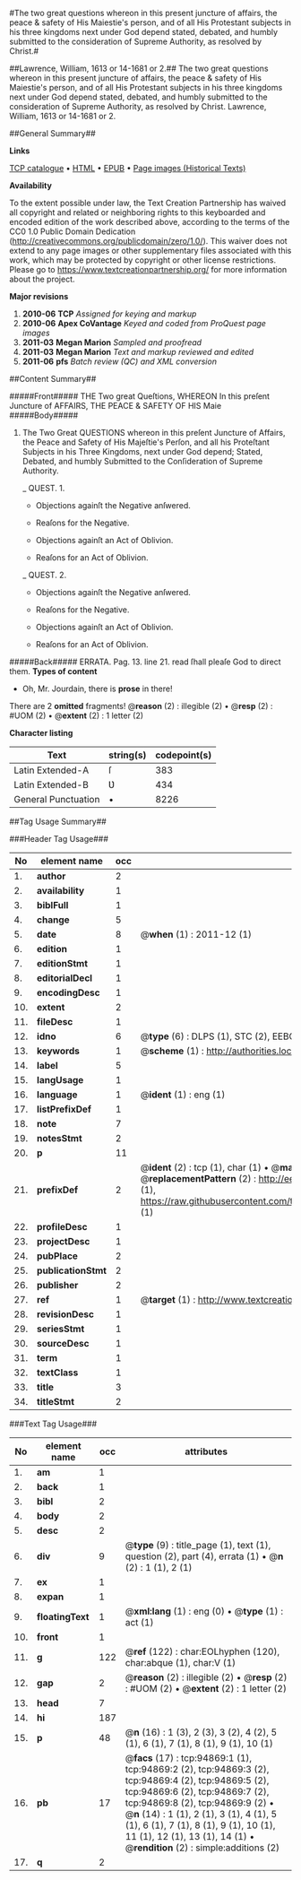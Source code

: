 #The two great questions whereon in this present juncture of affairs, the peace & safety of His Maiestie's person, and of all His Protestant subjects in his three kingdoms next under God depend stated, debated, and humbly submitted to the consideration of Supreme Authority, as resolved by Christ.#

##Lawrence, William, 1613 or 14-1681 or 2.##
The two great questions whereon in this present juncture of affairs, the peace & safety of His Maiestie's person, and of all His Protestant subjects in his three kingdoms next under God depend stated, debated, and humbly submitted to the consideration of Supreme Authority, as resolved by Christ.
Lawrence, William, 1613 or 14-1681 or 2.

##General Summary##

**Links**

[TCP catalogue](http://www.ota.ox.ac.uk/tcp/)  • 
[HTML](http://tei.it.ox.ac.uk/tcp/Texts-HTML/free/A70/A70545.html)  • 
[EPUB](http://tei.it.ox.ac.uk/tcp/Texts-EPUB/free/A70/A70545.epub) • 
[Page images (Historical Texts)](https://historicaltexts.jisc.ac.uk/eebo-12877218e)

**Availability**

To the extent possible under law, the Text Creation Partnership has waived all copyright and related or neighboring rights to this keyboarded and encoded edition of the work described above, according to the terms of the CC0 1.0 Public Domain Dedication (http://creativecommons.org/publicdomain/zero/1.0/). This waiver does not extend to any page images or other supplementary files associated with this work, which may be protected by copyright or other license restrictions. Please go to https://www.textcreationpartnership.org/ for more information about the project.

**Major revisions**

1. __2010-06__ __TCP__ *Assigned for keying and markup*
1. __2010-06__ __Apex CoVantage__ *Keyed and coded from ProQuest page images*
1. __2011-03__ __Megan Marion__ *Sampled and proofread*
1. __2011-03__ __Megan Marion__ *Text and markup reviewed and edited*
1. __2011-06__ __pfs__ *Batch review (QC) and XML conversion*

##Content Summary##

#####Front#####
THE Two great Queſtions, WHEREON In this preſent Juncture of AFFAIRS, THE PEACE & SAFETY OF HIS Maie
#####Body#####

1. The Two Great QUESTIONS whereon in this preſent Juncture of Affairs, the Peace and Safety of His Majeſtie's Perſon, and all his Proteſtant Subjects in his Three Kingdoms, next under God depend; Stated, Debated, and humbly Submitted to the Conſideration of Supreme Authority.

    _ QUEST. 1.

      * Objections againſt the Negative anſwered.

      * Reaſons for the Negative.

      * Objections againſt an Act of Oblivion.

      * Reaſons for an Act of Oblivion.

    _ QUEST. 2.

      * Objections againſt the Negative anſwered.

      * Reaſons for the Negative.

      * Objections againſt an Act of Oblivion.

      * Reaſons for an Act of Oblivion.

#####Back#####
ERRATA. Pag. 13. line 21. read ſhall pleaſe God to direct them.
**Types of content**

  * Oh, Mr. Jourdain, there is **prose** in there!

There are 2 **omitted** fragments! 
 @__reason__ (2) : illegible (2)  •  @__resp__ (2) : #UOM (2)  •  @__extent__ (2) : 1 letter (2)

**Character listing**


|Text|string(s)|codepoint(s)|
|---|---|---|
|Latin Extended-A|ſ|383|
|Latin Extended-B|Ʋ|434|
|General Punctuation|•|8226|

##Tag Usage Summary##

###Header Tag Usage###

|No|element name|occ|attributes|
|---|---|---|---|
|1.|__author__|2||
|2.|__availability__|1||
|3.|__biblFull__|1||
|4.|__change__|5||
|5.|__date__|8| @__when__ (1) : 2011-12 (1)|
|6.|__edition__|1||
|7.|__editionStmt__|1||
|8.|__editorialDecl__|1||
|9.|__encodingDesc__|1||
|10.|__extent__|2||
|11.|__fileDesc__|1||
|12.|__idno__|6| @__type__ (6) : DLPS (1), STC (2), EEBO-CITATION (1), OCLC (1), VID (1)|
|13.|__keywords__|1| @__scheme__ (1) : http://authorities.loc.gov/ (1)|
|14.|__label__|5||
|15.|__langUsage__|1||
|16.|__language__|1| @__ident__ (1) : eng (1)|
|17.|__listPrefixDef__|1||
|18.|__note__|7||
|19.|__notesStmt__|2||
|20.|__p__|11||
|21.|__prefixDef__|2| @__ident__ (2) : tcp (1), char (1)  •  @__matchPattern__ (2) : ([0-9\-]+):([0-9IVX]+) (1), (.+) (1)  •  @__replacementPattern__ (2) : http://eebo.chadwyck.com/downloadtiff?vid=$1&page=$2 (1), https://raw.githubusercontent.com/textcreationpartnership/Texts/master/tcpchars.xml#$1 (1)|
|22.|__profileDesc__|1||
|23.|__projectDesc__|1||
|24.|__pubPlace__|2||
|25.|__publicationStmt__|2||
|26.|__publisher__|2||
|27.|__ref__|1| @__target__ (1) : http://www.textcreationpartnership.org/docs/. (1)|
|28.|__revisionDesc__|1||
|29.|__seriesStmt__|1||
|30.|__sourceDesc__|1||
|31.|__term__|1||
|32.|__textClass__|1||
|33.|__title__|3||
|34.|__titleStmt__|2||


###Text Tag Usage###

|No|element name|occ|attributes|
|---|---|---|---|
|1.|__am__|1||
|2.|__back__|1||
|3.|__bibl__|2||
|4.|__body__|2||
|5.|__desc__|2||
|6.|__div__|9| @__type__ (9) : title_page (1), text (1), question (2), part (4), errata (1)  •  @__n__ (2) : 1 (1), 2 (1)|
|7.|__ex__|1||
|8.|__expan__|1||
|9.|__floatingText__|1| @__xml:lang__ (1) : eng (0)  •  @__type__ (1) : act (1)|
|10.|__front__|1||
|11.|__g__|122| @__ref__ (122) : char:EOLhyphen (120), char:abque (1), char:V (1)|
|12.|__gap__|2| @__reason__ (2) : illegible (2)  •  @__resp__ (2) : #UOM (2)  •  @__extent__ (2) : 1 letter (2)|
|13.|__head__|7||
|14.|__hi__|187||
|15.|__p__|48| @__n__ (16) : 1 (3), 2 (3), 3 (2), 4 (2), 5 (1), 6 (1), 7 (1), 8 (1), 9 (1), 10 (1)|
|16.|__pb__|17| @__facs__ (17) : tcp:94869:1 (1), tcp:94869:2 (2), tcp:94869:3 (2), tcp:94869:4 (2), tcp:94869:5 (2), tcp:94869:6 (2), tcp:94869:7 (2), tcp:94869:8 (2), tcp:94869:9 (2)  •  @__n__ (14) : 1 (1), 2 (1), 3 (1), 4 (1), 5 (1), 6 (1), 7 (1), 8 (1), 9 (1), 10 (1), 11 (1), 12 (1), 13 (1), 14 (1)  •  @__rendition__ (2) : simple:additions (2)|
|17.|__q__|2||
